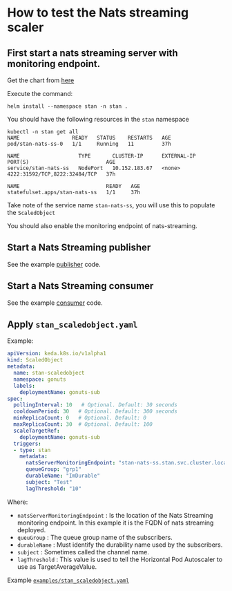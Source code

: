# How to test the Nats streaming scaler

## First start a nats streaming server with monitoring endpoint.


Get the chart from [here](https://github.com/balchua/gonuts/tree/master/natss-chart)

Execute the command:

`helm install --namespace stan -n stan . `

You should have the following resources in the `stan` namespace

```
kubectl -n stan get all
NAME                 READY   STATUS    RESTARTS   AGE
pod/stan-nats-ss-0   1/1     Running   11         37h

NAME                   TYPE       CLUSTER-IP      EXTERNAL-IP   PORT(S)                         AGE
service/stan-nats-ss   NodePort   10.152.183.67   <none>        4222:31592/TCP,8222:32484/TCP   37h

NAME                            READY   AGE
statefulset.apps/stan-nats-ss   1/1     37h

```

Take note of the service name `stan-nats-ss`, you will use this to populate the `ScaledObject`

You should also enable the monitoring endpoint of nats-streaming.

## Start a Nats Streaming publisher

See the example [publisher](https://github.com/balchua/gonuts/tree/master/pub) code.

## Start a Nats Streaming consumer

See the example [consumer](https://github.com/balchua/gonuts/tree/master/sub) code.


## Apply `stan_scaledobject.yaml`

Example:

```yaml
apiVersion: keda.k8s.io/v1alpha1
kind: ScaledObject
metadata:
  name: stan-scaledobject
  namespace: gonuts
  labels:
    deploymentName: gonuts-sub
spec:
  pollingInterval: 10   # Optional. Default: 30 seconds
  cooldownPeriod: 30   # Optional. Default: 300 seconds
  minReplicaCount: 0   # Optional. Default: 0
  maxReplicaCount: 30  # Optional. Default: 100  
  scaleTargetRef:
    deploymentName: gonuts-sub
  triggers:
  - type: stan
    metadata:
      natsServerMonitoringEndpoint: "stan-nats-ss.stan.svc.cluster.local:8222"
      queueGroup: "grp1"
      durableName: "ImDurable"
      subject: "Test"
      lagThreshold: "10"
```

Where:

* `natsServerMonitoringEndpoint` : Is the location of the Nats Streaming monitoring endpoint.  In this example it is the FQDN of nats streaming deployed.
* `queuGroup` : The queue group name of the subscribers.
* `durableName` :  Must identify the durability name used by the subscribers.
* `subject` : Sometimes called the channel name.
* `lagThreshold` : This value is used to tell the Horizontal Pod Autoscaler to use as TargetAverageValue.


Example [`examples/stan_scaledobject.yaml`](./../../examples/stan_scaledobject.yaml)